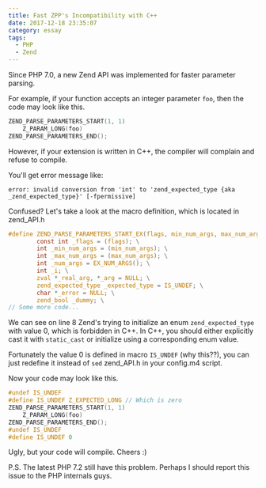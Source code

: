 ```yaml
---
title: Fast ZPP's Incompatibility with C++
date: 2017-12-18 23:35:07
category: essay
tags:
  - PHP
  - Zend
---
```


Since PHP 7.0, a new Zend API was implemented for faster parameter parsing.

For example, if your function accepts an integer parameter `foo`, then the code may look like this.

```C
ZEND_PARSE_PARAMETERS_START(1, 1)
    Z_PARAM_LONG(foo)
ZEND_PARSE_PARAMETERS_END();
```

However, if your extension is written in C++, the compiler will complain and refuse to compile.

You'll get error message like:

```
error: invalid conversion from 'int' to 'zend_expected_type {aka _zend_expected_type}' [-fpermissive]
```

Confused? Let's take a look at the macro definition, which is located in zend_API.h

```C
#define ZEND_PARSE_PARAMETERS_START_EX(flags, min_num_args, max_num_args) do { \
        const int _flags = (flags); \
        int _min_num_args = (min_num_args); \
        int _max_num_args = (max_num_args); \
        int _num_args = EX_NUM_ARGS(); \
        int _i; \
        zval *_real_arg, *_arg = NULL; \
        zend_expected_type _expected_type = IS_UNDEF; \
        char *_error = NULL; \
        zend_bool _dummy; \
// Some more code...
```

We can see on line 8 Zend's trying to initialize an enum `zend_expected_type` with value 0, which is forbidden in C++. In C++, you should either explicitly cast it with `static_cast` or initialize using a corresponding enum value.

Fortunately the value 0 is defined in macro `IS_UNDEF` (why this??), you can just redefine it instead of `sed` zend_API.h in your config.m4 script.

Now your code may look like this.

```C
#undef IS_UNDEF
#define IS_UNDEF Z_EXPECTED_LONG // Which is zero
ZEND_PARSE_PARAMETERS_START(1, 1)
    Z_PARAM_LONG(foo)
ZEND_PARSE_PARAMETERS_END();
#undef IS_UNDEF
#define IS_UNDEF 0
```

Ugly, but your code will compile. Cheers :)

P.S. The latest PHP 7.2 still have this problem. Perhaps I should report this issue to the PHP internals guys.
